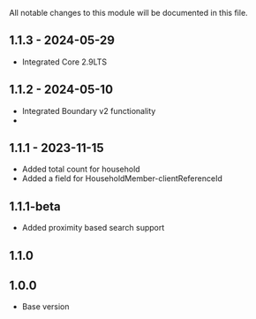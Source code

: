 All notable changes to this module will be documented in this file.

## 1.1.3 - 2024-05-29
- Integrated Core 2.9LTS

## 1.1.2 - 2024-05-10
- Integrated Boundary v2 functionality
- 
## 1.1.1 - 2023-11-15

- Added total count for household
- Added a field for HouseholdMember-clientReferenceId

## 1.1.1-beta

- Added proximity based search support

## 1.1.0


## 1.0.0

- Base version


